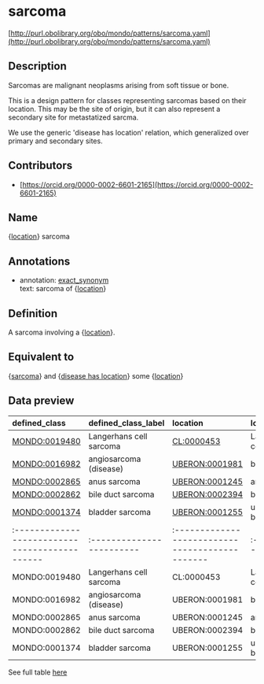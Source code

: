 # sarcoma 

[http://purl.obolibrary.org/obo/mondo/patterns/sarcoma.yaml](http://purl.obolibrary.org/obo/mondo/patterns/sarcoma.yaml)
## Description 



Sarcomas are malignant neoplasms arising from soft tissue or bone.

This is a design pattern for classes representing sarcomas based on their location. This may be the site of origin, but it can also represent a secondary site for metastatized sarcma.

We use the generic 'disease has location' relation, which generalized over primary and secondary sites.
## Contributors 
* [https://orcid.org/0000-0002-6601-2165](https://orcid.org/0000-0002-6601-2165) 
## Name 

{[location](http://www.w3.org/2002/07/owl#Thing)} sarcoma

## Annotations 

* annotation: [exact_synonym](http://www.geneontology.org/formats/oboInOwl#hasExactSynonym)  
text: sarcoma of {[location](http://www.w3.org/2002/07/owl#Thing)}

## Definition 

A sarcoma involving a {[location](http://www.w3.org/2002/07/owl#Thing)}.

## Equivalent to 

{[sarcoma](http://purl.obolibrary.org/obo/MONDO_0005089)} and {[disease has location](http://purl.obolibrary.org/obo/RO_0004026)} some {[location](http://www.w3.org/2002/07/owl#Thing)}

## Data preview 
| defined_class                                | defined_class_label     | location                                      | location_label   |
|:---------------------------------------------|:------------------------|:----------------------------------------------|:-----------------|
| [MONDO:0019480](http://purl.obolibrary.org/obo/MONDO_0019480) | Langerhans cell sarcoma | [CL:0000453](http://purl.obolibrary.org/obo/CL_0000453)     | Langerhans cell  |
| [MONDO:0016982](http://purl.obolibrary.org/obo/MONDO_0016982) | angiosarcoma (disease)  | [UBERON:0001981](http://purl.obolibrary.org/obo/UBERON_0001981) | blood vessel     |
| [MONDO:0002865](http://purl.obolibrary.org/obo/MONDO_0002865) | anus sarcoma            | [UBERON:0001245](http://purl.obolibrary.org/obo/UBERON_0001245) | anus             |
| [MONDO:0002862](http://purl.obolibrary.org/obo/MONDO_0002862) | bile duct sarcoma       | [UBERON:0002394](http://purl.obolibrary.org/obo/UBERON_0002394) | bile duct        |
| [MONDO:0001374](http://purl.obolibrary.org/obo/MONDO_0001374) | bladder sarcoma         | [UBERON:0001255](http://purl.obolibrary.org/obo/UBERON_0001255) | urinary bladder  || defined:class                                | defined:class:label     | location                                      | location:label   |
|:---------------------------------------------|:------------------------|:----------------------------------------------|:-----------------|
| MONDO:0019480 | Langerhans cell sarcoma | CL:0000453     | Langerhans cell  |
| MONDO:0016982 | angiosarcoma (disease)  | UBERON:0001981 | blood vessel     |
| MONDO:0002865 | anus sarcoma            | UBERON:0001245 | anus             |
| MONDO:0002862 | bile duct sarcoma       | UBERON:0002394 | bile duct        |
| MONDO:0001374 | bladder sarcoma         | UBERON:0001255 | urinary bladder  |

See full table [here](https://github.com/monarch-initiative/mondo/blob/master/src/patterns/data/matches/sarcoma.tsv) 
